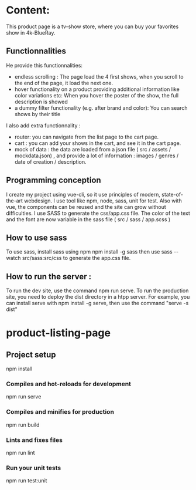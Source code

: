 #  Content:
This product page is a tv-show store, where you can buy your favorites show in 4k-BlueRay.

## Functionnalities
He provide this functionnalities:
  - endless scrolling : The page load the 4 first shows, when you scroll to the end of the page, it load the next one.
  - hover functionality on a product providing additional information like color variations etc: When you hover the poster of the show, the full description is showed
  - a dummy filter functionality (e.g. after brand and color): You can search shows by their title

I also add extra functionnality :
  - router: you can navigate from the list page to the cart page.
  - cart : you can add your shows in the cart, and see it in the cart page.
  - mock of data : the data are loaded from a json file ( src / assets / mockdata.json) , and provide a lot of information : images / genres / date of creation / description.

## Programming conception
I create my project using vue-cli, so it use principles of modern, state-of-the-art webdesign. I use tool like npm, node, sass, unit for test.
Also with vue, the components can be reused and the site can grow without difficulties.
I use SASS to generate the css/app.css file. The color of the text and the font are now variable in the sass file ( src / sass / app.scss )

## How to use sass
To use sass, install sass using npm npm install -g sass then use sass --watch src/sass:src/css to generate the app.css file.

## How to run the server :
To run the dev site, use the command npm run serve.
To run the production site, you need to deploy the dist directory in a htpp server.
For example, you can install serve with npm install -g serve, then use the command "serve -s dist"

# product-listing-page
## Project setup
npm install
### Compiles and hot-reloads for development
npm run serve
### Compiles and minifies for production
npm run build
### Lints and fixes files
npm run lint
### Run your unit tests
npm run test:unit

